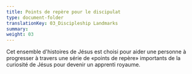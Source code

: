 ```yaml
---
title: Points de repère pour le discipulat
type: document-folder
translationKey: 03_Discipleship Landmarks
summary: 
weight: 03
---
```

Cet ensemble d'histoires de Jésus est choisi pour aider une personne à progresser à travers une série de «points de repère» importants de la curiosité de Jésus pour devenir un apprenti royaume.